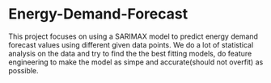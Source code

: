 # Energy-Demand-Forecast
This project focuses on using a SARIMAX model to predict energy demand forecast values using different given data points. We do a lot of statistical analysis on the data and try to find the the best fitting models, do feature engineering to make the model as simpe and accurate(should not overfit) as possible.
